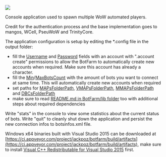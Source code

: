[<image src="https://ci.appveyor.com/api/projects/status/7tdp1nrwatndex5r/branch/master?svg=true">](https://ci.appveyor.com/project/jackpoz/botfarm)

Console application used to spawn multiple WoW automated players.

Credit for the authentication process and the base implementation goes to mangos, WCell, PseuWoW and TrinityCore.

The application configuration is setup by editing the *.config file in the output folder:
- fill the [Username](BotFarm/App.config#L17) and [Password](BotFarm/App.config#L20) fields with an account with ".account create" permissions to allow the BotFarm to automatically create new accounts when required. Make sure this account has already a character.
- fill the [Min](BotFarm/App.config#L35)/[MaxBotsCount](BotFarm/App.config#L32) with the amount of bots you want to connect at same time. This will automatically create new accounts when required
- set paths for [MAPsFolderPath](BotFarm/App.config#L44), [VMAPsFolderPath](BotFarm/App.config#L41), [MMAPsFolderPath](BotFarm/App.config#L38) and [DBCsFolderPath](BotFarm/App.config#L47)
- make sure to read [README.md in BotFarm/lib folder](BotFarm/lib/README.md) too with additional steps about required dependencies

Write "stats" in the console to view some statistics about the current status of bots.
Write "quit" to cleanly shut down the application and persist the new connection infos to botsinfos.xml file.

Windows x64 binaries built with Visual Studio 2015 can be downloaded at [https://ci.appveyor.com/project/jackpoz/botfarm/build/artifacts](https://ci.appveyor.com/project/jackpoz/botfarm/build/artifacts), make sure to install [Visual C++ Redistributable for Visual Studio 2015](https://www.microsoft.com/en-US/download/details.aspx?id=48145) first.
